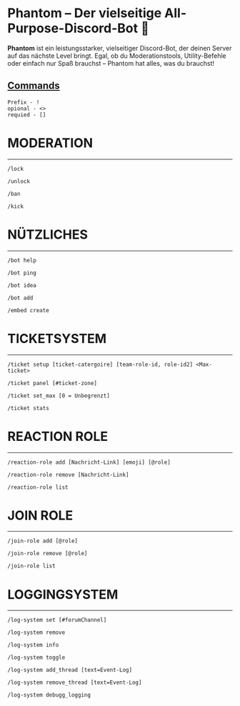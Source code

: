 # Phantom – Der vielseitige All-Purpose-Discord-Bot 👻

**Phantom** ist ein leistungsstarker, vielseitiger Discord-Bot, der deinen Server auf das nächste Level bringt. Egal, ob du Moderationstools, Utility-Befehle oder einfach nur Spaß brauchst – Phantom hat alles, was du brauchst!

## [Commands](https://9bezzo.github.io/Phantom-Commands/)


```
Prefix - !
opional - <> 
requied - []
```

# MODERATION
---

```
/lock
```
```
/unlock
```
```
/ban
```
```
/kick
```
# NÜTZLICHES
---
```
/bot help
```
```
/bot ping
```
```
/bot idea
```
```
/bot add
```
```
/embed create
```

# TICKETSYSTEM
---

```
/ticket setup [ticket-catergoire] [team-role-id, role-id2] <Max-ticket>
```
```
/ticket panel [#ticket-zone]
```
```
/ticket set_max [0 = Unbegrenzt]
```
```
/ticket stats
```
# REACTION ROLE
---
```
/reaction-role add [Nachricht-Link] [emoji] [@role]
```
```
/reaction-role remove [Nachricht-Link]
```
```
/reaction-role list
```
# JOIN ROLE
--- 
```
/join-role add [@role]
```
```
/join-role remove [@role]
```
```
/join-role list
```
# LOGGINGSYSTEM
---
```
/log-system set [#forumChannel]
```
```
/log-system remove
```
```
/log-system info
```
```
/log-system toggle
```
```
/log-system add_thread [text=Event-Log]
```
```
/log-system remove_thread [text=Event-Log]
```
```
/log-system debugg_logging
```
